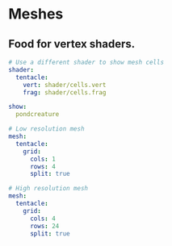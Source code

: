 # Meshes
## Food for vertex shaders.
``` yaml
# Use a different shader to show mesh cells
shader:
  tentacle:
    vert: shader/cells.vert
    frag: shader/cells.frag

show:
  pondcreature
```

``` yaml
# Low resolution mesh
mesh:
  tentacle:
    grid:
      cols: 1
      rows: 4
      split: true
```

``` yaml
# High resolution mesh
mesh:
  tentacle:
    grid:
      cols: 4
      rows: 24
      split: true
```
